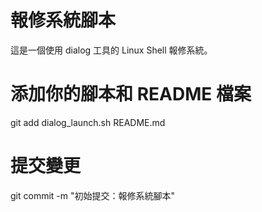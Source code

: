 # 報修系統腳本
這是一個使用 dialog 工具的 Linux Shell 報修系統。

# 添加你的腳本和 README 檔案
git add dialog_launch.sh README.md

# 提交變更
git commit -m "初始提交：報修系統腳本"